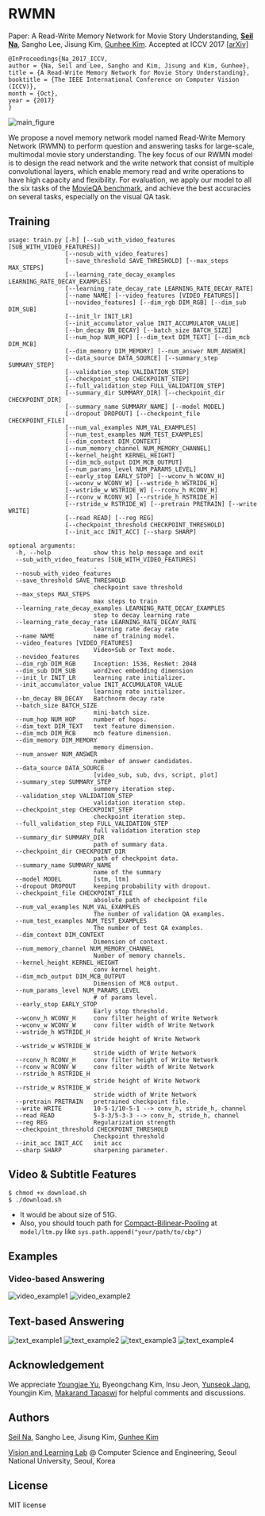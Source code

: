 # RWMN
Paper: A Read-Write Memory Network for Movie Story Understanding, **[Seil Na](https://seilna.github.io/)**, Sangho Lee, Jisung Kim, [Gunhee Kim](http://www.cs.cmu.edu/~gunhee/). Accepted at ICCV 2017 [[arXiv]](https://arxiv.org/abs/1709.09345) 

```
@InProceedings{Na_2017_ICCV,
author = {Na, Seil and Lee, Sangho and Kim, Jisung and Kim, Gunhee},
title = {A Read-Write Memory Network for Movie Story Understanding},
booktitle = {The IEEE International Conference on Computer Vision (ICCV)},
month = {Oct},
year = {2017}
}
```

![main_figure](assets/rwmn.png)

We propose a novel memory network model named Read-Write Memory Network (RWMN) to perform question and answering tasks for large-scale, multimodal movie story understanding. The key focus of our RWMN model is to design the read network and the write network that consist of multiple convolutional layers, which enable memory read and write operations to have high capacity and flexibility. For evaluation, we apply our model to all the six tasks of the [MovieQA benchmark](http://movieqa.cs.toronto.edu/home/), and achieve the best accuracies on several tasks, especially on the visual QA task.

## Training
```
usage: train.py [-h] [--sub_with_video_features [SUB_WITH_VIDEO_FEATURES]]
                [--nosub_with_video_features]
                [--save_threshold SAVE_THRESHOLD] [--max_steps MAX_STEPS]
                [--learning_rate_decay_examples LEARNING_RATE_DECAY_EXAMPLES]
                [--learning_rate_decay_rate LEARNING_RATE_DECAY_RATE]
                [--name NAME] [--video_features [VIDEO_FEATURES]]
                [--novideo_features] [--dim_rgb DIM_RGB] [--dim_sub DIM_SUB]
                [--init_lr INIT_LR]
                [--init_accumulator_value INIT_ACCUMULATOR_VALUE]
                [--bn_decay BN_DECAY] [--batch_size BATCH_SIZE]
                [--num_hop NUM_HOP] [--dim_text DIM_TEXT] [--dim_mcb DIM_MCB]
                [--dim_memory DIM_MEMORY] [--num_answer NUM_ANSWER]
                [--data_source DATA_SOURCE] [--summary_step SUMMARY_STEP]
                [--validation_step VALIDATION_STEP]
                [--checkpoint_step CHECKPOINT_STEP]
                [--full_validation_step FULL_VALIDATION_STEP]
                [--summary_dir SUMMARY_DIR] [--checkpoint_dir CHECKPOINT_DIR]
                [--summary_name SUMMARY_NAME] [--model MODEL]
                [--dropout DROPOUT] [--checkpoint_file CHECKPOINT_FILE]
                [--num_val_examples NUM_VAL_EXAMPLES]
                [--num_test_examples NUM_TEST_EXAMPLES]
                [--dim_context DIM_CONTEXT]
                [--num_memory_channel NUM_MEMORY_CHANNEL]
                [--kernel_height KERNEL_HEIGHT]
                [--dim_mcb_output DIM_MCB_OUTPUT]
                [--num_params_level NUM_PARAMS_LEVEL]
                [--early_stop EARLY_STOP] [--wconv_h WCONV_H]
                [--wconv_w WCONV_W] [--wstride_h WSTRIDE_H]
                [--wstride_w WSTRIDE_W] [--rconv_h RCONV_H]
                [--rconv_w RCONV_W] [--rstride_h RSTRIDE_H]
                [--rstride_w RSTRIDE_W] [--pretrain PRETRAIN] [--write WRITE]
                [--read READ] [--reg REG]
                [--checkpoint_threshold CHECKPOINT_THRESHOLD]
                [--init_acc INIT_ACC] [--sharp SHARP]

optional arguments:
  -h, --help            show this help message and exit
  --sub_with_video_features [SUB_WITH_VIDEO_FEATURES]
                        .
  --nosub_with_video_features
  --save_threshold SAVE_THRESHOLD
                        checkpoint save threshold
  --max_steps MAX_STEPS
                        max steps to train
  --learning_rate_decay_examples LEARNING_RATE_DECAY_EXAMPLES
                        step to decay learning rate
  --learning_rate_decay_rate LEARNING_RATE_DECAY_RATE
                        learning rate decay rate
  --name NAME           name of training model.
  --video_features [VIDEO_FEATURES]
                        Video+Sub or Text mode.
  --novideo_features
  --dim_rgb DIM_RGB     Inception: 1536, ResNet: 2048
  --dim_sub DIM_SUB     word2vec embedding dimension
  --init_lr INIT_LR     learning rate initializer.
  --init_accumulator_value INIT_ACCUMULATOR_VALUE
                        learning rate initializer.
  --bn_decay BN_DECAY   Batchnorm decay rate
  --batch_size BATCH_SIZE
                        mini-batch size.
  --num_hop NUM_HOP     number of hops.
  --dim_text DIM_TEXT   text feature dimension.
  --dim_mcb DIM_MCB     mcb feature dimension.
  --dim_memory DIM_MEMORY
                        memory dimension.
  --num_answer NUM_ANSWER
                        number of answer candidates.
  --data_source DATA_SOURCE
                        [video_sub, sub, dvs, script, plot]
  --summary_step SUMMARY_STEP
                        summery iteration step.
  --validation_step VALIDATION_STEP
                        validation iteration step.
  --checkpoint_step CHECKPOINT_STEP
                        checkpoint iteration step.
  --full_validation_step FULL_VALIDATION_STEP
                        full validation iteration step
  --summary_dir SUMMARY_DIR
                        path of summary data.
  --checkpoint_dir CHECKPOINT_DIR
                        path of checkpoint data.
  --summary_name SUMMARY_NAME
                        name of the summary
  --model MODEL         [stm, ltm]
  --dropout DROPOUT     keeping probability with dropout.
  --checkpoint_file CHECKPOINT_FILE
                        absolute path of checkpoint file
  --num_val_examples NUM_VAL_EXAMPLES
                        The number of validation QA examples.
  --num_test_examples NUM_TEST_EXAMPLES
                        The number of test QA examples.
  --dim_context DIM_CONTEXT
                        Dimension of context.
  --num_memory_channel NUM_MEMORY_CHANNEL
                        Number of memory channels.
  --kernel_height KERNEL_HEIGHT
                        conv kernel height.
  --dim_mcb_output DIM_MCB_OUTPUT
                        Dimension of MCB output.
  --num_params_level NUM_PARAMS_LEVEL
                        # of params level.
  --early_stop EARLY_STOP
                        Early stop threshold.
  --wconv_h WCONV_H     conv filter height of Write Network
  --wconv_w WCONV_W     conv filter width of Write Network
  --wstride_h WSTRIDE_H
                        stride height of Write Network
  --wstride_w WSTRIDE_W
                        stride width of Write Network
  --rconv_h RCONV_H     conv filter height of Write Network
  --rconv_w RCONV_W     conv filter width of Write Network
  --rstride_h RSTRIDE_H
                        stride height of Write Network
  --rstride_w RSTRIDE_W
                        stride width of Write Network
  --pretrain PRETRAIN   pretrained checkpoint file.
  --write WRITE         10-5-1/10-5-1 --> conv_h, stride_h, channel
  --read READ           5-3-3/5-3-3 --> conv_h, stride_h, channel
  --reg REG             Regularization strength
  --checkpoint_threshold CHECKPOINT_THRESHOLD
                        Checkpoint threshold
  --init_acc INIT_ACC   init acc
  --sharp SHARP         sharpening parameter.
```

## Video & Subtitle Features

```
$ chmod +x download.sh
$ ./download.sh
```

* It would be about size of 51G.
* Also, you should touch path for [Compact-Bilinear-Pooling](https://github.com/ronghanghu/tensorflow_compact_bilinear_pooling) at `model/ltm.py` like `sys.path.append("your/path/to/cbp")`

## Examples
### Video-based Answering 
![video_example1](assets/supp_fig1_compressed.png)
![video_example2](assets/supp_fig2_compressed.png)

## Text-based Answering
![text_example1](assets/supp_fig3.png)
![text_example2](assets/supp_fig4.png)
![text_example3](assets/supp_fig5.png)
![text_example4](assets/supp_fig6.png)

## Acknowledgement
We appreciate [Youngjae Yu](https://yj-yu.github.io/home/), Byeongchang Kim, Insu Jeon, [Yunseok Jang](https://yunseokjang.github.io/), Youngjin Kim, [Makarand Tapaswi](http://www.cs.toronto.edu/~makarand/) for helpful comments and discussions.

## Authors
[Seil Na](seilna.github.io), Sangho Lee, Jisung Kim, [Gunhee Kim](http://www.cs.cmu.edu/~gunhee/)

[Vision and Learning Lab](https://vision.snu.ac.kr) @ Computer Science and Engineering, Seoul National University, Seoul, Korea



## License
MIT license

